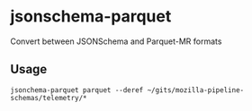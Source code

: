 # jsonschema-parquet

Convert between JSONSchema and Parquet-MR formats

## Usage

`jsonchema-parquet parquet --deref ~/gits/mozilla-pipeline-schemas/telemetry/*`

